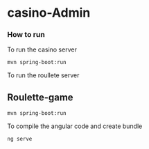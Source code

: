 # casino-Admin

### How to run

To run the casino server
```
mvn spring-boot:run
```
To run the roullete server

## Roulette-game

```
mvn spring-boot:run
```

To compile the angular code and create bundle
```
ng serve
```
